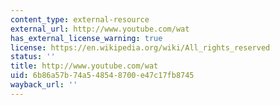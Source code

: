 ```yaml
---
content_type: external-resource
external_url: http://www.youtube.com/wat
has_external_license_warning: true
license: https://en.wikipedia.org/wiki/All_rights_reserved
status: ''
title: http://www.youtube.com/wat
uid: 6b86a57b-74a5-4854-8700-e47c17fb8745
wayback_url: ''
---
```

